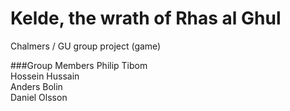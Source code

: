 # Kelde, the wrath of Rhas al Ghul
Chalmers / GU group project (game)

###Group Members
Philip Tibom  
Hossein Hussain  
Anders Bolin  
Daniel Olsson  

